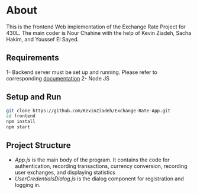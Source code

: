 # About

This is the frontend Web implementation of the Exchange Rate Project for 430L. The main coder is Nour Chahine with the help of Kevin Ziadeh, Sacha Hakim, and Youssef El Sayed.

## Requirements

1- Backend server must be set up and running. Please refer to corresponding [documentation](../backend/README.md)
2- Node JS


## Setup and Run

```bash
git clone https://github.com/KevinZiadeh/Exchange-Rate-App.git
cd frontend
npm install
npm start
```

## Project Structure 

- *App.js* is the main body of the program. It contains the code for authentication, recording transactions, currency conversion, recording user exchanges, and displaying statistics
- *UserCredentialsDialog.js* is the dialog component for registration and logging in.

